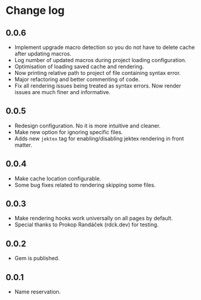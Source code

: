 # Change log

## 0.0.6
- Implement upgrade macro detection so you do not have to delete cache after updating macros.
- Log number of updated macros during project loading configuration.
- Optimisation of loading saved cache and rendering.
- Now printing relative path to project of file containing syntax error.
- Major refactoring and better commenting of code.
- Fix all rendering issues being treated as syntax errors. Now render issues are much finer and informative.

## 0.0.5
- Redesign configuration. No it is more intuitive and cleaner.
- Make new option for ignoring specific files.
- Adds new `jektex` tag for enabling/disabling jektex rendering in front matter.

## 0.0.4
- Make cache location configurable.
- Some bug fixes related to rendering skipping some files.

## 0.0.3
- Make rendering hooks work universally on all pages by default.
- Special thanks to Prokop Randáček (rdck.dev) for testing.

## 0.0.2
- Gem is published.

## 0.0.1
- Name reservation.
